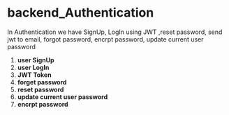 # backend_Authentication
In Authentication we have SignUp, LogIn using JWT ,reset password, send jwt to email, forgot password, encrpt password, update current user password  
1.  **user SignUp**  
2.  **user LogIn**  
3.  **JWT Token**  
4.  **forget password**  
5.  **reset password**  
6.  **update current user password**  
7.  **encrpt password**  
